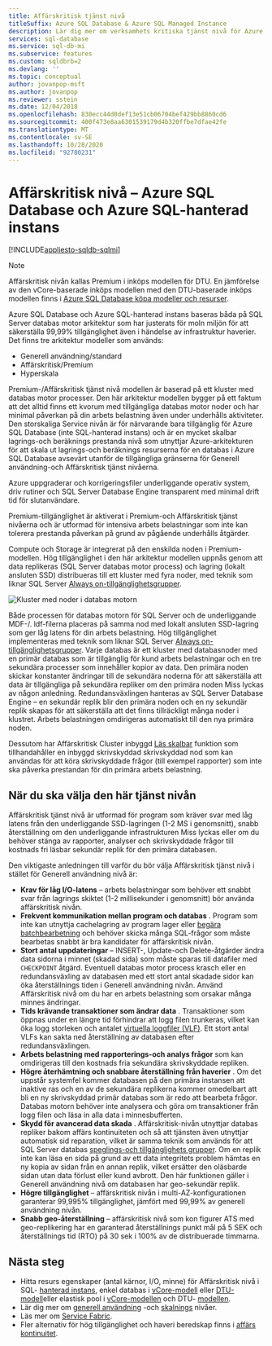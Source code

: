 ```yaml
---
title: Affärskritisk tjänst nivå
titleSuffix: Azure SQL Database & Azure SQL Managed Instance
description: Lär dig mer om verksamhets kritiska tjänst nivå för Azure SQL Database och Azure SQL-hanterad instans.
services: sql-database
ms.service: sql-db-mi
ms.subservice: features
ms.custom: sqldbrb=2
ms.devlang: ''
ms.topic: conceptual
author: jovanpop-msft
ms.author: jovanpop
ms.reviewer: sstein
ms.date: 12/04/2018
ms.openlocfilehash: 830ecc44d0def13e51cb06704bef429bb8860cd6
ms.sourcegitcommit: 400f473e8aa6301539179d4b320ffbe7dfae42fe
ms.translationtype: MT
ms.contentlocale: sv-SE
ms.lasthandoff: 10/28/2020
ms.locfileid: "92780231"
---
```

# <a name="business-critical-tier---azure-sql-database-and-azure-sql-managed-instance"></a>Affärskritisk nivå – Azure SQL Database och Azure SQL-hanterad instans 
[!INCLUDE[appliesto-sqldb-sqlmi](../includes/appliesto-sqldb-sqlmi.md)]

> [!NOTE]
> Affärskritisk nivån kallas Premium i inköps modellen för DTU. En jämförelse av den vCore-baserade inköps modellen med den DTU-baserade inköps modellen finns i [Azure SQL Database köpa modeller och resurser](purchasing-models.md).

Azure SQL Database och Azure SQL-hanterad instans baseras båda på SQL Server databas motor arkitektur som har justerats för moln miljön för att säkerställa 99,99% tillgänglighet även i händelse av infrastruktur haverier. Det finns tre arkitektur modeller som används:
- Generell användning/standard 
- Affärskritisk/Premium
- Hyperskala

Premium-/Affärskritisk tjänst nivå modellen är baserad på ett kluster med databas motor processer. Den här arkitektur modellen bygger på ett faktum att det alltid finns ett kvorum med tillgängliga databas motor noder och har minimal påverkan på din arbets belastning även under underhålls aktiviteter. Den storskaliga Service nivån är för närvarande bara tillgänglig för Azure SQL Database (inte SQL-hanterad instans) och är en mycket skalbar lagrings-och beräknings prestanda nivå som utnyttjar Azure-arkitekturen för att skala ut lagrings-och beräknings resurserna för en databas i Azure SQL Database avsevärt utanför de tillgängliga gränserna för Generell användning-och Affärskritisk tjänst nivåerna.

Azure uppgraderar och korrigeringsfiler underliggande operativ system, driv rutiner och SQL Server Database Engine transparent med minimal drift tid för slutanvändare. 

Premium-tillgänglighet är aktiverat i Premium-och Affärskritisk tjänst nivåerna och är utformad för intensiva arbets belastningar som inte kan tolerera prestanda påverkan på grund av pågående underhålls åtgärder.

Compute och Storage är integrerat på den enskilda noden i Premium-modellen. Hög tillgänglighet i den här arkitektur modellen uppnås genom att data replikeras (SQL Server databas motor process) och lagring (lokalt ansluten SSD) distribueras till ett kluster med fyra noder, med teknik som liknar SQL Server [Always on-tillgänglighetsgrupper](/sql/database-engine/availability-groups/windows/overview-of-always-on-availability-groups-sql-server).

![Kluster med noder i databas motorn](./media/service-tier-business-critical/business-critical-service-tier.png)

Både processen för databas motorn för SQL Server och de underliggande MDF-/. ldf-filerna placeras på samma nod med lokalt ansluten SSD-lagring som ger låg latens för din arbets belastning. Hög tillgänglighet implementeras med teknik som liknar SQL Server [Always on-tillgänglighetsgrupper](/sql/database-engine/availability-groups/windows/overview-of-always-on-availability-groups-sql-server). Varje databas är ett kluster med databasnoder med en primär databas som är tillgänglig för kund arbets belastningar och en tre sekundära processer som innehåller kopior av data. Den primära noden skickar konstanter ändringar till de sekundära noderna för att säkerställa att data är tillgängliga på sekundära repliker om den primära noden Miss lyckas av någon anledning. Redundansväxlingen hanteras av SQL Server Database Engine – en sekundär replik blir den primära noden och en ny sekundär replik skapas för att säkerställa att det finns tillräckligt många noder i klustret. Arbets belastningen omdirigeras automatiskt till den nya primära noden.

Dessutom har Affärskritisk Cluster inbyggd [Läs skalbar](read-scale-out.md) funktion som tillhandahåller en inbyggd skrivskyddad skrivskyddad nod som kan användas för att köra skrivskyddade frågor (till exempel rapporter) som inte ska påverka prestandan för din primära arbets belastning.

## <a name="when-to-choose-this-service-tier"></a>När du ska välja den här tjänst nivån

Affärskritisk tjänst nivå är utformad för program som kräver svar med låg latens från den underliggande SSD-lagringen (1-2 MS i genomsnitt), snabb återställning om den underliggande infrastrukturen Miss lyckas eller om du behöver stänga av rapporter, analyser och skrivskyddade frågor till kostnads fri läsbar sekundär replik för den primära databasen.

Den viktigaste anledningen till varför du bör välja Affärskritisk tjänst nivå i stället för Generell användning nivå är:
-   **Krav för låg I/O-latens** – arbets belastningar som behöver ett snabbt svar från lagrings skiktet (1-2 millisekunder i genomsnitt) bör använda affärskritisk nivån. 
-   **Frekvent kommunikation mellan program och databas** . Program som inte kan utnyttja cachelagring av program lager eller [begära batchbearbetning](../performance-improve-use-batching.md) och behöver skicka många SQL-frågor som måste bearbetas snabbt är bra kandidater för affärskritisk nivån.
-   **Stort antal uppdateringar** – INSERT-, Update-och Delete-åtgärder ändra data sidorna i minnet (skadad sida) som måste sparas till datafiler med `CHECKPOINT` åtgärd. Eventuell databas motor process krasch eller en redundansväxling av databasen med ett stort antal skadade sidor kan öka återställnings tiden i Generell användning nivån. Använd Affärskritisk nivå om du har en arbets belastning som orsakar många minnes ändringar. 
-   **Tids krävande transaktioner som ändrar data** . Transaktioner som öppnas under en längre tid förhindrar att logg filen trunkeras, vilket kan öka logg storleken och antalet [virtuella loggfiler (VLF)](/sql/relational-databases/sql-server-transaction-log-architecture-and-management-guide#physical_arch). Ett stort antal VLFs kan sakta ned återställning av databasen efter redundansväxlingen.
-   **Arbets belastning med rapporterings-och analys frågor** som kan omdirigeras till den kostnads fria sekundära skrivskyddade repliken.
- **Högre återhämtning och snabbare återställning från haverier** . Om det uppstår systemfel kommer databasen på den primära instansen att inaktive ras och en av de sekundära replikerna kommer omedelbart att bli en ny skrivskyddad primär databas som är redo att bearbeta frågor. Databas motorn behöver inte analysera och göra om transaktioner från logg filen och läsa in alla data i minnesbufferten.
- **Skydd för avancerad data skada** . Affärskritisk-nivån utnyttjar databas repliker bakom affärs kontinuiteten och så att tjänsten även utnyttjar automatisk sid reparation, vilket är samma teknik som används för att SQL Server databas [speglings-och tillgänglighets grupper](/sql/sql-server/failover-clusters/automatic-page-repair-availability-groups-database-mirroring). Om en replik inte kan läsa en sida på grund av ett data integritets problem hämtas en ny kopia av sidan från en annan replik, vilket ersätter den oläsbarde sidan utan data förlust eller kund avbrott. Den här funktionen gäller i Generell användning nivå om databasen har geo-sekundär replik.
- **Högre tillgänglighet** – affärskritisk nivån i multi-AZ-konfigurationen garanterar 99,995% tillgänglighet, jämfört med 99,99% av generell användning nivån.
- **Snabb geo-återställning** – affärskritisk nivå som kon figurer ATS med geo-replikering har en garanterad återställnings punkt mål på 5 SEK och återställnings tid (RTO) på 30 sek i 100% av de distribuerade timmarna.

## <a name="next-steps"></a>Nästa steg

- Hitta resurs egenskaper (antal kärnor, I/O, minne) för Affärskritisk nivå i SQL- [hanterad instans](../managed-instance/resource-limits.md#service-tier-characteristics), enkel databas i [vCore-modell](resource-limits-vcore-single-databases.md#business-critical---provisioned-compute---gen4) eller [DTU-modell](resource-limits-dtu-single-databases.md#premium-service-tier)eller elastisk pool i [vCore-modellen](resource-limits-vcore-elastic-pools.md#business-critical---provisioned-compute---gen4) och DTU- [modellen](resource-limits-dtu-elastic-pools.md#premium-elastic-pool-limits).
- Lär dig mer om [generell användning](service-tier-general-purpose.md) -och [skalnings](service-tier-hyperscale.md) nivåer.
- Läs mer om [Service Fabric](../../service-fabric/service-fabric-overview.md).
- Fler alternativ för hög tillgänglighet och haveri beredskap finns i [affärs kontinuitet](business-continuity-high-availability-disaster-recover-hadr-overview.md).